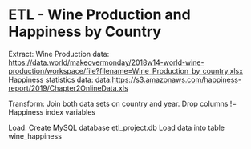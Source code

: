 # ETL - Wine Production and Happiness by Country

Extract:
  Wine Production data: https://data.world/makeovermonday/2018w14-world-wine-production/workspace/file?filename=Wine_Production_by_country.xlsx
  Happiness statistics data: data:https://s3.amazonaws.com/happiness-report/2019/Chapter2OnlineData.xls

Transform:
  Join both data sets on country and year.
  Drop columns != Happiness index variables

Load:
  Create MySQL database etl_project.db
  Load data into table wine_happiness
